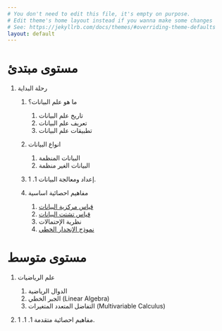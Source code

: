 ```yaml
---
# You don't need to edit this file, it's empty on purpose.
# Edit theme's home layout instead if you wanna make some changes
# See: https://jekyllrb.com/docs/themes/#overriding-theme-defaults
layout: default
---
```


# مستوى مبتدئ
1. رحلة البداية
   1. ما هو علم البيانات؟
      1. تاريخ علم البيانات
      1. تعريف علم البيانات
      1. تطبيقات علم البيانات

   1. انواع البيانات
      1. البيانات المنظمة
      1. البيانات الغير منظمة

   1. إعداد ومعالجة البيانات
      1.
      1.
   1. مفاهيم احصائية اساسية
      1. [قياس مركزية البيانات](https://www.scad.gov.abudhabi/MethodologyDocumentLib/GPSA%20AR%202017MAR13.pdf#page=11&zoom=auto,-96,698)
      1. [قياس تشتت البيانات](https://www.scad.gov.abudhabi/MethodologyDocumentLib/GPSA%20AR%202017MAR13.pdf#page=16&zoom=auto,-96,809)
      1. نظرية الإحتمالات
      1. [نموذج الإنحدار الخطي](https://www.nmthgiat.com/%d8%a7%d9%84%d8%a7%d8%b1%d8%aa%d8%a8%d8%a7%d8%b7-%d8%a7%d9%84%d8%ae%d8%b7%d9%8a-linear-regression/)

# مستوى متوسط
1. علم الرياضيات
   1. الدوال الرياضية
   1. الجبر الخطي (Linear Algebra)
   1. التفاضل المتعدد المتغيرات (Multivariable Calculus)

1. مفاهيم احصائية متقدمة
   1.
   1.
   1.
